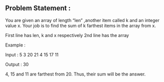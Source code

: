 ## Problem Statement  :

You are given an array of length “len” ,another item called k and an integer value x. Your job is to find the sum of k farthest items in the array from x.

First line has len, k and x respectively
2nd line has the array

Example :

Input :
5 3 20
21 4 15 17 11

Output :
30

4, 15 and 11 are farthest from 20. Thus, their sum will be the answer.